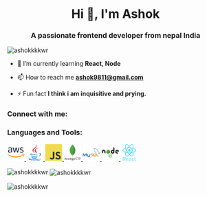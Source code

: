 <h1 align="center">Hi 👋, I'm Ashok</h1>
<h3 align="center">A passionate frontend developer from nepal India</h3>
 <p align="left"> <img src="https://komarev.com/ghpvc/?username=ashokkkkwr&label=Profile%20views&color=0e75b6&style=flat" alt="ashokkkkwr" /> </p>

- 🌱 I’m currently learning **React, Node**

- 📫 How to reach me **ashok9811@gmail.com**

- ⚡ Fun fact **I think i am inquisitive and prying.**

<h3 align="left">Connect with me:</h3>
<p align="left">
</p>

<h3 align="left">Languages and Tools:</h3>
<p align="left"> <a href="https://aws.amazon.com" target="_blank" rel="noreferrer"> <img src="https://raw.githubusercontent.com/devicons/devicon/master/icons/amazonwebservices/amazonwebservices-original-wordmark.svg" alt="aws" width="40" height="40"/> </a> <a href="https://www.java.com" target="_blank" rel="noreferrer"> <img src="https://raw.githubusercontent.com/devicons/devicon/master/icons/java/java-original.svg" alt="java" width="40" height="40"/> </a> <a href="https://developer.mozilla.org/en-US/docs/Web/JavaScript" target="_blank" rel="noreferrer"> <img src="https://raw.githubusercontent.com/devicons/devicon/master/icons/javascript/javascript-original.svg" alt="javascript" width="40" height="40"/> </a> <a href="https://www.mongodb.com/" target="_blank" rel="noreferrer"> <img src="https://raw.githubusercontent.com/devicons/devicon/master/icons/mongodb/mongodb-original-wordmark.svg" alt="mongodb" width="40" height="40"/> </a> <a href="https://www.mysql.com/" target="_blank" rel="noreferrer"> <img src="https://raw.githubusercontent.com/devicons/devicon/master/icons/mysql/mysql-original-wordmark.svg" alt="mysql" width="40" height="40"/> </a> <a href="https://nodejs.org" target="_blank" rel="noreferrer"> <img src="https://raw.githubusercontent.com/devicons/devicon/master/icons/nodejs/nodejs-original-wordmark.svg" alt="nodejs" width="40" height="40"/> </a> <a href="https://reactjs.org/" target="_blank" rel="noreferrer"> <img src="https://raw.githubusercontent.com/devicons/devicon/master/icons/react/react-original-wordmark.svg" alt="react" width="40" height="40"/> </a> </p>

<p><img align="left" src="https://github-readme-stats.vercel.app/api/top-langs?username=ashokkkkwr&show_icons=true&locale=en&layout=compact" alt="ashokkkkwr" /></p>

<p>&nbsp;<img align="center" src="https://github-readme-stats.vercel.app/api?username=ashokkkkwr&show_icons=true&locale=en" alt="ashokkkkwr" /></p>

<p><img align="center" src="https://github-readme-streak-stats.herokuapp.com/?user=ashokkkkwr&" alt="ashokkkkwr" /></p>

